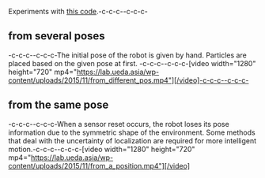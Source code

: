Experiments with <a href="https://github.com/ryuichiueda/ProbabilisticRaspiMouse/tree/master/value_iteration">this code</a>.-c-c-c--c-c-c-<h2>from several poses</h2>-c-c-c--c-c-c-The initial pose of the robot is given by hand. Particles are placed based on the given pose at first. -c-c-c--c-c-c-[video width="1280" height="720" mp4="https://lab.ueda.asia/wp-content/uploads/2015/11/from_different_pos.mp4"][/video]-c-c-c--c-c-c-<h2>from the same pose</h2>-c-c-c--c-c-c-When a sensor reset occurs, the robot loses its pose information due to the symmetric shape of the environment. Some methods that deal with the uncertainty of localization are required for more intelligent motion.-c-c-c--c-c-c-[video width="1280" height="720" mp4="https://lab.ueda.asia/wp-content/uploads/2015/11/from_a_position.mp4"][/video]
